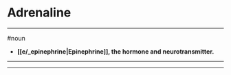# Adrenaline
---
#noun
- **[[e/_epinephrine|Epinephrine]], the hormone and neurotransmitter.**
---
---
